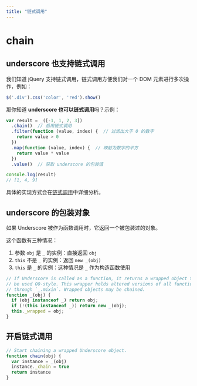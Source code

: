 ```yaml
---
title: "链式调用"
---
```


# chain


<Block>

## underscore 也支持链式调用

我们知道 jQuery 支持链式调用，链式调用方便我们对一个 DOM 元素进行多次操作，例如：

```js
$('.div').css('color', 'red').show()
```


那你知道 **underscore 也可以链式调用**吗？示例：

```js
var result = _([-1, 1, 2, 3])
  .chain()  // 启用链式调用
  .filter(function (value, index) {  // 过滤出大于 0 的数字
    return value > 0
  })
  .map(function (value, index) {  // 映射为数字的平方
    return value * value
  })
  .value()  // 获取 underscore 的包装值

console.log(result)
// [1, 4, 9]
```

具体的实现方式会在[链式调用](./Chaining/README)中详细分析。



</Block>



<Block>

## underscore 的包装对象

如果 Underscore 被作为函数调用时，它返回一个被包装过的对象。

这个函数有三种情况：

1. 参数 `obj` 是 `_` 的实例：直接返回 `obj`
2. `this` 不是 `_` 的实例：返回 `new _(obj)`
3. `this` 是 `_` 的实例：这种情况是 `_` 作为构造函数使用



<Example>

```js
// If Underscore is called as a function, it returns a wrapped object that can
// be used OO-style. This wrapper holds altered versions of all functions added
// through `_.mixin`. Wrapped objects may be chained.
function _(obj) {
  if (obj instanceof _) return obj;
  if (!(this instanceof _)) return new _(obj);
  this._wrapped = obj;
}
```


</Example>

</Block>

<Block>

## 开启链式调用

<Example>

```js
// Start chaining a wrapped Underscore object.
function chain(obj) {
  var instance = _(obj)
  instance._chain = true
  return instance
}
```

</Example>


</Block>
